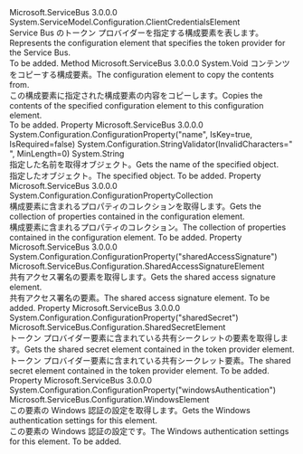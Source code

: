 <Type Name="TokenProviderElement" FullName="Microsoft.ServiceBus.Configuration.TokenProviderElement">
  <TypeSignature Language="C#" Value="public class TokenProviderElement : System.ServiceModel.Configuration.ClientCredentialsElement" />
  <TypeSignature Language="ILAsm" Value=".class public auto ansi beforefieldinit TokenProviderElement extends System.ServiceModel.Configuration.ClientCredentialsElement" />
  <TypeSignature Language="DocId" Value="T:Microsoft.ServiceBus.Configuration.TokenProviderElement" />
  <TypeSignature Language="VB.NET" Value="Public Class TokenProviderElement&#xA;Inherits ClientCredentialsElement" />
  <TypeSignature Language="F#" Value="type TokenProviderElement = class&#xA;    inherit ClientCredentialsElement" />
  <AssemblyInfo>
    <AssemblyName>Microsoft.ServiceBus</AssemblyName>
    <AssemblyVersion>3.0.0.0</AssemblyVersion>
  </AssemblyInfo>
  <Base>
    <BaseTypeName>System.ServiceModel.Configuration.ClientCredentialsElement</BaseTypeName>
  </Base>
  <Interfaces />
  <Docs>
    <summary><span data-ttu-id="00662-101">Service Bus のトークン プロバイダーを指定する構成要素を表します。</span><span class="sxs-lookup"><span data-stu-id="00662-101">Represents the configuration element that specifies the token provider for the Service Bus.</span></span></summary>
    <remarks>To be added.</remarks>
  </Docs>
  <Members>
    <Member MemberName="CopyFrom">
      <MemberSignature Language="C#" Value="public override void CopyFrom (System.ServiceModel.Configuration.ServiceModelExtensionElement from);" />
      <MemberSignature Language="ILAsm" Value=".method public hidebysig virtual instance void CopyFrom(class System.ServiceModel.Configuration.ServiceModelExtensionElement from) cil managed" />
      <MemberSignature Language="DocId" Value="M:Microsoft.ServiceBus.Configuration.TokenProviderElement.CopyFrom(System.ServiceModel.Configuration.ServiceModelExtensionElement)" />
      <MemberSignature Language="VB.NET" Value="Public Overrides Sub CopyFrom (from As ServiceModelExtensionElement)" />
      <MemberSignature Language="F#" Value="override this.CopyFrom : System.ServiceModel.Configuration.ServiceModelExtensionElement -&gt; unit" Usage="tokenProviderElement.CopyFrom from" />
      <MemberType>Method</MemberType>
      <AssemblyInfo>
        <AssemblyName>Microsoft.ServiceBus</AssemblyName>
        <AssemblyVersion>3.0.0.0</AssemblyVersion>
      </AssemblyInfo>
      <ReturnValue>
        <ReturnType>System.Void</ReturnType>
      </ReturnValue>
      <Parameters>
        <Parameter Name="from" Type="System.ServiceModel.Configuration.ServiceModelExtensionElement" />
      </Parameters>
      <Docs>
        <param name="from"> <span data-ttu-id="00662-102">コンテンツをコピーする構成要素。</span><span class="sxs-lookup"><span data-stu-id="00662-102">The configuration element to copy the contents from.</span></span></param>
        <summary><span data-ttu-id="00662-103">この構成要素に指定された構成要素の内容をコピーします。</span><span class="sxs-lookup"><span data-stu-id="00662-103">Copies the contents of the specified configuration element to this configuration element.</span></span></summary>
        <remarks>To be added.</remarks>
      </Docs>
    </Member>
    <Member MemberName="Name">
      <MemberSignature Language="C#" Value="public string Name { get; set; }" />
      <MemberSignature Language="ILAsm" Value=".property instance string Name" />
      <MemberSignature Language="DocId" Value="P:Microsoft.ServiceBus.Configuration.TokenProviderElement.Name" />
      <MemberSignature Language="VB.NET" Value="Public Property Name As String" />
      <MemberSignature Language="F#" Value="member this.Name : string with get, set" Usage="Microsoft.ServiceBus.Configuration.TokenProviderElement.Name" />
      <MemberType>Property</MemberType>
      <AssemblyInfo>
        <AssemblyName>Microsoft.ServiceBus</AssemblyName>
        <AssemblyVersion>3.0.0.0</AssemblyVersion>
      </AssemblyInfo>
      <Attributes>
        <Attribute>
          <AttributeName>System.Configuration.ConfigurationProperty("name", IsKey=true, IsRequired=false)</AttributeName>
        </Attribute>
        <Attribute>
          <AttributeName>System.Configuration.StringValidator(InvalidCharacters=" ", MinLength=0)</AttributeName>
        </Attribute>
      </Attributes>
      <ReturnValue>
        <ReturnType>System.String</ReturnType>
      </ReturnValue>
      <Docs>
        <summary><span data-ttu-id="00662-104">指定した名前を取得<see cref="T:Microsoft.ServiceBus.Configuration.TokenProviderElement" />オブジェクト。</span><span class="sxs-lookup"><span data-stu-id="00662-104">Gets the name of the specified <see cref="T:Microsoft.ServiceBus.Configuration.TokenProviderElement" /> object.</span></span></summary>
        <value><span data-ttu-id="00662-105">指定した<see cref="T:Microsoft.ServiceBus.Configuration.TokenProviderElement" />オブジェクト。</span><span class="sxs-lookup"><span data-stu-id="00662-105">The specified <see cref="T:Microsoft.ServiceBus.Configuration.TokenProviderElement" /> object.</span></span></value>
        <remarks>To be added.</remarks>
      </Docs>
    </Member>
    <Member MemberName="Properties">
      <MemberSignature Language="C#" Value="protected override System.Configuration.ConfigurationPropertyCollection Properties { get; }" />
      <MemberSignature Language="ILAsm" Value=".property instance class System.Configuration.ConfigurationPropertyCollection Properties" />
      <MemberSignature Language="DocId" Value="P:Microsoft.ServiceBus.Configuration.TokenProviderElement.Properties" />
      <MemberSignature Language="VB.NET" Value="Protected Overrides ReadOnly Property Properties As ConfigurationPropertyCollection" />
      <MemberSignature Language="F#" Value="member this.Properties : System.Configuration.ConfigurationPropertyCollection" Usage="Microsoft.ServiceBus.Configuration.TokenProviderElement.Properties" />
      <MemberType>Property</MemberType>
      <AssemblyInfo>
        <AssemblyName>Microsoft.ServiceBus</AssemblyName>
        <AssemblyVersion>3.0.0.0</AssemblyVersion>
      </AssemblyInfo>
      <ReturnValue>
        <ReturnType>System.Configuration.ConfigurationPropertyCollection</ReturnType>
      </ReturnValue>
      <Docs>
        <summary><span data-ttu-id="00662-106">構成要素に含まれるプロパティのコレクションを取得します。</span><span class="sxs-lookup"><span data-stu-id="00662-106">Gets the collection of properties contained in the configuration element.</span></span></summary>
        <value><span data-ttu-id="00662-107">構成要素に含まれるプロパティのコレクション。</span><span class="sxs-lookup"><span data-stu-id="00662-107">The collection of properties contained in the configuration element.</span></span></value>
        <remarks>To be added.</remarks>
      </Docs>
    </Member>
    <Member MemberName="SharedAccessSignature">
      <MemberSignature Language="C#" Value="public Microsoft.ServiceBus.Configuration.SharedAccessSignatureElement SharedAccessSignature { get; }" />
      <MemberSignature Language="ILAsm" Value=".property instance class Microsoft.ServiceBus.Configuration.SharedAccessSignatureElement SharedAccessSignature" />
      <MemberSignature Language="DocId" Value="P:Microsoft.ServiceBus.Configuration.TokenProviderElement.SharedAccessSignature" />
      <MemberSignature Language="VB.NET" Value="Public ReadOnly Property SharedAccessSignature As SharedAccessSignatureElement" />
      <MemberSignature Language="F#" Value="member this.SharedAccessSignature : Microsoft.ServiceBus.Configuration.SharedAccessSignatureElement" Usage="Microsoft.ServiceBus.Configuration.TokenProviderElement.SharedAccessSignature" />
      <MemberType>Property</MemberType>
      <AssemblyInfo>
        <AssemblyName>Microsoft.ServiceBus</AssemblyName>
        <AssemblyVersion>3.0.0.0</AssemblyVersion>
      </AssemblyInfo>
      <Attributes>
        <Attribute>
          <AttributeName>System.Configuration.ConfigurationProperty("sharedAccessSignature")</AttributeName>
        </Attribute>
      </Attributes>
      <ReturnValue>
        <ReturnType>Microsoft.ServiceBus.Configuration.SharedAccessSignatureElement</ReturnType>
      </ReturnValue>
      <Docs>
        <summary><span data-ttu-id="00662-108">共有アクセス署名の要素を取得します。</span><span class="sxs-lookup"><span data-stu-id="00662-108">Gets the shared access signature element.</span></span></summary>
        <value><span data-ttu-id="00662-109">共有アクセス署名の要素。</span><span class="sxs-lookup"><span data-stu-id="00662-109">The shared access signature element.</span></span></value>
        <remarks>To be added.</remarks>
      </Docs>
    </Member>
    <Member MemberName="SharedSecret">
      <MemberSignature Language="C#" Value="public Microsoft.ServiceBus.Configuration.SharedSecretElement SharedSecret { get; }" />
      <MemberSignature Language="ILAsm" Value=".property instance class Microsoft.ServiceBus.Configuration.SharedSecretElement SharedSecret" />
      <MemberSignature Language="DocId" Value="P:Microsoft.ServiceBus.Configuration.TokenProviderElement.SharedSecret" />
      <MemberSignature Language="VB.NET" Value="Public ReadOnly Property SharedSecret As SharedSecretElement" />
      <MemberSignature Language="F#" Value="member this.SharedSecret : Microsoft.ServiceBus.Configuration.SharedSecretElement" Usage="Microsoft.ServiceBus.Configuration.TokenProviderElement.SharedSecret" />
      <MemberType>Property</MemberType>
      <AssemblyInfo>
        <AssemblyName>Microsoft.ServiceBus</AssemblyName>
        <AssemblyVersion>3.0.0.0</AssemblyVersion>
      </AssemblyInfo>
      <Attributes>
        <Attribute>
          <AttributeName>System.Configuration.ConfigurationProperty("sharedSecret")</AttributeName>
        </Attribute>
      </Attributes>
      <ReturnValue>
        <ReturnType>Microsoft.ServiceBus.Configuration.SharedSecretElement</ReturnType>
      </ReturnValue>
      <Docs>
        <summary><span data-ttu-id="00662-110">トークン プロバイダー要素に含まれている共有シークレットの要素を取得します。</span><span class="sxs-lookup"><span data-stu-id="00662-110">Gets the shared secret element contained in the token provider element.</span></span></summary>
        <value><span data-ttu-id="00662-111">トークン プロバイダー要素に含まれている共有シークレット要素。</span><span class="sxs-lookup"><span data-stu-id="00662-111">The shared secret element contained in the token provider element.</span></span></value>
        <remarks>To be added.</remarks>
      </Docs>
    </Member>
    <Member MemberName="WindowsAuthentication">
      <MemberSignature Language="C#" Value="public Microsoft.ServiceBus.Configuration.WindowsElement WindowsAuthentication { get; }" />
      <MemberSignature Language="ILAsm" Value=".property instance class Microsoft.ServiceBus.Configuration.WindowsElement WindowsAuthentication" />
      <MemberSignature Language="DocId" Value="P:Microsoft.ServiceBus.Configuration.TokenProviderElement.WindowsAuthentication" />
      <MemberSignature Language="VB.NET" Value="Public ReadOnly Property WindowsAuthentication As WindowsElement" />
      <MemberSignature Language="F#" Value="member this.WindowsAuthentication : Microsoft.ServiceBus.Configuration.WindowsElement" Usage="Microsoft.ServiceBus.Configuration.TokenProviderElement.WindowsAuthentication" />
      <MemberType>Property</MemberType>
      <AssemblyInfo>
        <AssemblyName>Microsoft.ServiceBus</AssemblyName>
        <AssemblyVersion>3.0.0.0</AssemblyVersion>
      </AssemblyInfo>
      <Attributes>
        <Attribute>
          <AttributeName>System.Configuration.ConfigurationProperty("windowsAuthentication")</AttributeName>
        </Attribute>
      </Attributes>
      <ReturnValue>
        <ReturnType>Microsoft.ServiceBus.Configuration.WindowsElement</ReturnType>
      </ReturnValue>
      <Docs>
        <summary><span data-ttu-id="00662-112">この要素の Windows 認証の設定を取得します。</span><span class="sxs-lookup"><span data-stu-id="00662-112">Gets the Windows authentication settings for this element.</span></span></summary>
        <value><span data-ttu-id="00662-113">この要素の Windows 認証の設定です。</span><span class="sxs-lookup"><span data-stu-id="00662-113">The Windows authentication settings for this element.</span></span></value>
        <remarks>To be added.</remarks>
      </Docs>
    </Member>
  </Members>
</Type>